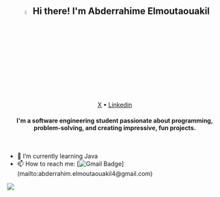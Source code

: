 <h2 align="center"><a href="https://www.otmaneboughaba.com/"><img src="https://media.giphy.com/media/hvRJCLFzcasrR4ia7z/giphy.gif" width="5%"></a> Hi there! I'm Abderrahime Elmoutaouakil</h2>
<p align="center">
  <a href="https://x.com/Abderr4him_elm">X</a> •
  <a href="https://www.linkedin.com/in/abderrahim-elmoutaouakil-756245283/">Linkedin</a>
</p>

#### <div align="center"> I'm a software engineering student passionate about programming, problem-solving, and creating impressive, fun projects.

<br></div>


- 🌱 I’m currently learning Java
- 📫 How to reach me:  [![Gmail Badge](https://img.shields.io/badge/-abderrahim.elmoutaouakil4@gmail.com-c14438?style=flat-square&logo=Gmail&logoColor=white&link=mailto:)](mailto:abderrahim.elmoutaouakil4@gmail.com)

<!--- 
<p>
  <img src="https://github-readme-stats.vercel.app/api?username=AbderrahimeEl&show_icons=true&theme=cobalt" alt="AbderrahimeEl's GitHub Stats" />
    <img src="https://github-readme-stats.vercel.app/api/top-langs/?username=AbderrahimeEl&layout=compact&theme=cobalt&custom_title=Top%20Languages&card_width=300" alt="Top Languages" />
</p>  
--->


[![](https://visitcount.itsvg.in/api?id=AbderrahimeEl&icon=1&color=2&theme=cobalt)](https://visitcount.itsvg.in)


<!---
AbderrahimeEl/AbderrahimeEl is a ✨ special ✨ repository because its `README.md` (this file) appears on your GitHub profile.
You can click the Preview link to take a look at your changes.
--->

